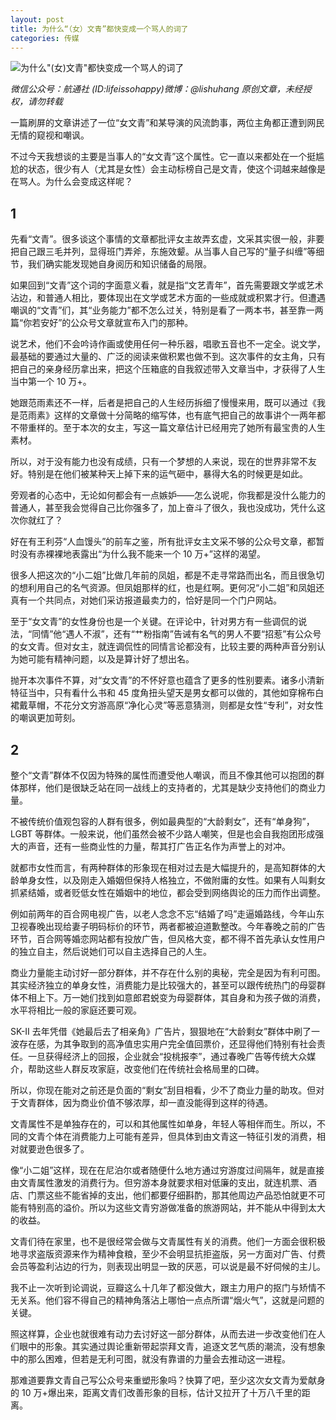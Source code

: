 ```yaml
---
layout: post
title: 为什么“（女）文青”都快变成一个骂人的词了
categories: 传媒
---
```

![为什么"(女)文青"都快变成一个骂人的词了](http://ww1.sinaimg.cn/large/4b91f9d5gy1fun8x8qaotj20p00gotny.jpg) 

*微信公众号：航通社 (ID:lifeissohappy)微博：@lishuhang 原创文章，未经授权，请勿转载*

一篇刷屏的文章讲述了一位“女文青”和某导演的风流韵事，两位主角都正遭到网民无情的窥视和嘲讽。

不过今天我想谈的主要是当事人的“女文青”这个属性。它一直以来都处在一个挺尴尬的状态，很少有人（尤其是女性）会主动标榜自己是文青，使这个词越来越像是在骂人。为什么会变成这样呢？

## 1

先看“文青”。很多谈这个事情的文章都批评女主故弄玄虚，文采其实很一般，非要把自己跟三毛并列，显得班门弄斧，东施效颦。从当事人自己写的“量子纠缠”等细节，我们确实能发现她自身阅历和知识储备的局限。

如果回到“文青”这个词的字面意义看，就是指“文艺青年”，首先需要跟文学或艺术沾边，和普通人相比，要体现出在文学或艺术方面的一些成就或积累才行。但遭遇嘲讽的“文青”们，其“业务能力”都不怎么过关，特别是看了一两本书，甚至靠一两篇“你若安好”的公众号文章就宣布入门的那种。

说艺术，他们不会吟诗作画或使用任何一种乐器，唱歌五音也不一定全。说文学，最基础的要通过大量的、广泛的阅读来做积累也做不到。这次事件的女主角，只有把自己的亲身经历拿出来，把这个压箱底的自我叙述带入文章当中，才获得了人生当中第一个 10 万+。

她跟范雨素还不一样，后者是把自己的人生经历拆细了慢慢来用，既可以通过《我是范雨素》这样的文章做十分简略的缩写体，也有底气把自己的故事讲个一两年都不带重样的。至于本次的女主，写这一篇文章估计已经用完了她所有最宝贵的人生素材。

所以，对于没有能力也没有成绩，只有一个梦想的人来说，现在的世界非常不友好。特别是在他们被某种天上掉下来的运气砸中，暴得大名的时候更是如此。

旁观者的心态中，无论如何都会有一点嫉妒——怎么说呢，你我都是没什么能力的普通人，甚至我会觉得自己比你强多了，加上奋斗了很久，我也没成功，凭什么这次你就红了？

好在有王利芬“人血馒头”的前车之鉴，所有批评女主文采不够的公众号文章，都暂时没有赤裸裸地表露出“为什么我不能来一个 10 万+”这样的渴望。

很多人把这次的“小二姐”比做几年前的凤姐，都是不走寻常路而出名，而且很急切的想利用自己的名气资源。但凤姐那样的红，也是红啊。更何况“小二姐”和凤姐还真有一个共同点，对她们采访报道最卖力的，恰好是同一个门户网站。

至于“女文青”的女性身份也是一个关键。在评论中，针对男方有一些调侃的说法，“同情”他“遇人不淑”，还有“艹粉指南”告诫有名气的男人不要“招惹”有公众号的女文青。但对女主，就连调侃性的同情言论都没有，比较主要的两种声音分别认为她可能有精神问题，以及是算计好了想出名。

抛开本次事件不算，对“女文青”的不怀好意也蕴含了更多的性别要素。诸多小清新特征当中，只有看什么书和 45 度角扭头望天是男女都可以做的，其他如穿棉布白裙戴草帽，不花分文穷游高原“净化心灵”等恶意猜测，则都是女性“专利”，对女性的嘲讽更加苛刻。

## 2

整个“文青”群体不仅因为特殊的属性而遭受他人嘲讽，而且不像其他可以抱团的群体那样，他们是很缺乏站在同一战线上的支持者的，尤其是缺少支持他们的商业力量。

不被传统价值观包容的人群有很多，例如最典型的“大龄剩女”，还有“单身狗”，LGBT 等群体。一般来说，他们虽然会被不少路人嘲笑，但是也会自我抱团形成强大的声音，还有一些商业性的力量，帮其打广告正名作为声誉上的对冲。

就都市女性而言，有两种群体的形象现在相对过去是大幅提升的，是高知群体的大龄单身女性，以及刚走入婚姻但保持人格独立，不做附庸的女性。如果有人叫剩女抓紧结婚，或者贬低女性在婚姻中的地位，都会受到网络舆论的压力而作出调整。

例如前两年的百合网电视广告，以老人念念不忘“结婚了吗”走逼婚路线，今年山东卫视春晚出现给妻子明码标价的环节，两者都被迫道歉整改。今年春晚之前的广告环节，百合网等婚恋网站都有投放广告，但风格大变，都不得不首先承认女性用户的独立自主，然后说她们可以自主选择自己的人生。

商业力量能主动讨好一部分群体，并不存在什么别的奥秘，完全是因为有利可图。其实经济独立的单身女性，消费能力是比较强大的，甚至可以跟传统热门的母婴群体不相上下。万一她们找到如意郎君蜕变为母婴群体，其自身和为孩子做的消费，水平将相比一般的家庭还要可观。

SK-II 去年凭借《她最后去了相亲角》广告片，狠狠地在“大龄剩女”群体中刷了一波存在感，为其争取到的高净值忠实用户完全值回票价，还显得他们特别有社会责任。一旦获得经济上的回报，企业就会“投桃报李”，通过春晚广告等传统大众媒介，帮助这些人群反攻家庭，改变他们在传统社会格局里的口碑。

所以，你现在能对之前还是负面的“剩女”刮目相看，少不了商业力量的助攻。但对于文青群体，因为商业价值不够浓厚，却一直没能得到这样的待遇。

文青属性不是单独存在的，可以和其他属性如单身，年轻人等相伴而生。所以，不同的文青个体在消费能力上可能有差异，但具体到由文青这一特征引发的消费，相对就要逊色很多了。

像“小二姐”这样，现在在尼泊尔或者随便什么地方通过穷游度过间隔年，就是直接由文青属性激发的消费行为。但穷游本身就要求相对低廉的支出，就连机票、酒店、门票这些不能省掉的支出，他们都要仔细斟酌，那其他周边产品恐怕就更不可能有特别高的溢价。所以为这些文青穷游做准备的旅游网站，并不能从中得到太大的收益。

文青们待在家里，也不是很经常会做与文青属性有关的消费。他们一方面会很积极地寻求盗版资源来作为精神食粮，至少不会明显抗拒盗版，另一方面对广告、付费会员等盈利沾边的行为，则表现出明显一致的厌恶，可以说是最不好伺候的主儿。

我不止一次听到论调说，豆瓣这么十几年了都没做大，跟主力用户的抠门与矫情不无关系。他们容不得自己的精神角落沾上哪怕一点点所谓“烟火气”，这就是问题的关键。

照这样算，企业也就很难有动力去讨好这一部分群体，从而去进一步改变他们在人们眼中的形象。其实通过舆论重新带起崇拜文青，追逐文艺气质的潮流，没有想象中的那么困难，但若是无利可图，就没有靠谱的力量会去推动这一进程。

那难道要靠文青自己写公众号来重塑形象吗？快算了吧，至少这次女文青为爱献身的 10 万+爆出来，距离文青们改善形象的目标，估计又拉开了十万八千里的距离。



